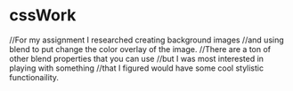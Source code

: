 # cssWork

//For my assignment I researched creating background images
//and using blend to put change the color overlay of the image.
//There are a ton of other blend properties that you can use
//but I was most interested in playing with something
//that I figured would have some cool stylistic functionaility.